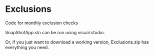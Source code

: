 # Exclusions
Code for monthly exclusion checks

SnapShotApp.sln can be run using visual studio.

Or, if you just want to download a working version, Exclusions.zip has everything you need.
